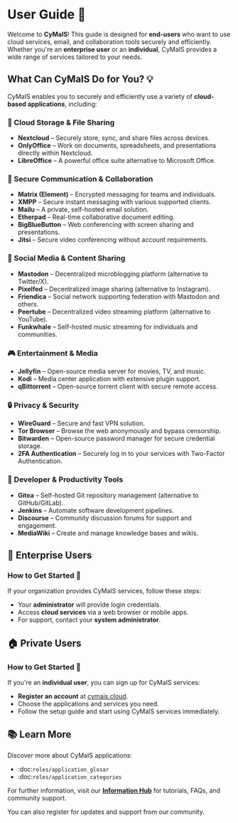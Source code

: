 # User Guide 📖

Welcome to **CyMaIS**! This guide is designed for **end-users** who want to use cloud services, email, and collaboration tools securely and efficiently. Whether you're an **enterprise user** or an **individual**, CyMaIS provides a wide range of services tailored to your needs.

## What Can CyMaIS Do for You? 💡
CyMaIS enables you to securely and efficiently use a variety of **cloud-based applications**, including:

### 📂 Cloud Storage & File Sharing
- **Nextcloud** – Securely store, sync, and share files across devices.
- **OnlyOffice** – Work on documents, spreadsheets, and presentations directly within Nextcloud.
- **LibreOffice** – A powerful office suite alternative to Microsoft Office.

### 💬 Secure Communication & Collaboration
- **Matrix (Element)** – Encrypted messaging for teams and individuals.
- **XMPP** – Secure instant messaging with various supported clients.
- **Mailu** – A private, self-hosted email solution.
- **Etherpad** – Real-time collaborative document editing.
- **BigBlueButton** – Web conferencing with screen sharing and presentations.
- **Jitsi** – Secure video conferencing without account requirements.

### 🎵 Social Media & Content Sharing
- **Mastodon** – Decentralized microblogging platform (alternative to Twitter/X).
- **Pixelfed** – Decentralized image sharing (alternative to Instagram).
- **Friendica** – Social network supporting federation with Mastodon and others.
- **Peertube** – Decentralized video streaming platform (alternative to YouTube).
- **Funkwhale** – Self-hosted music streaming for individuals and communities.

### 🎮 Entertainment & Media
- **Jellyfin** – Open-source media server for movies, TV, and music.
- **Kodi** – Media center application with extensive plugin support.
- **qBittorrent** – Open-source torrent client with secure remote access.

### 🔒 Privacy & Security
- **WireGuard** – Secure and fast VPN solution.
- **Tor Browser** – Browse the web anonymously and bypass censorship.
- **Bitwarden** – Open-source password manager for secure credential storage.
- **2FA Authentication** – Securely log in to your services with Two-Factor Authentication.

### 🔧 Developer & Productivity Tools
- **Gitea** – Self-hosted Git repository management (alternative to GitHub/GitLab).
- **Jenkins** – Automate software development pipelines.
- **Discourse** – Community discussion forums for support and engagement.
- **MediaWiki** – Create and manage knowledge bases and wikis.

## 🏢 Enterprise Users
### How to Get Started 🏁
If your organization provides CyMaIS services, follow these steps:
- Your **administrator** will provide login credentials.
- Access **cloud services** via a web browser or mobile apps.
- For support, contact your **system administrator**.

## 🏠 Private Users
### How to Get Started 🏁
If you're an **individual user**, you can sign up for CyMaIS services:
- **Register an account** at [cymais.cloud](https://cymais.cloud).
- Choose the applications and services you need.
- Follow the setup guide and start using CyMaIS services immediately.

## 📚 Learn More
Discover more about CyMaIS applications:
- :doc:`roles/application_glosar`
- :doc:`roles/application_categories`

For further information, visit our **[Information Hub](https://hub.cymais.cloud)** for tutorials, FAQs, and community support.

You can also register for updates and support from our community.
